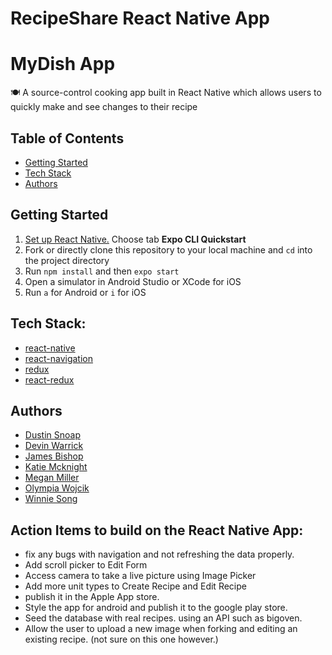 
# RecipeShare React Native App

# MyDish App

🍽 A source-control cooking app built in React Native which allows users to quickly make and see changes to their recipe


## Table of Contents

- [Getting Started](#getting-started)
- [Tech Stack](#made-with-help-of)
- [Authors](#authors)

## Getting Started

1. [Set up React Native.](https://facebook.github.io/react-native/docs/getting-started.html) Choose tab **Expo CLI Quickstart**
2. Fork or directly clone this repository to your local machine and `cd` into the project directory
3. Run `npm install` and then `expo start`
4. Open a simulator in Android Studio or XCode for iOS
5. Run `a` for Android or `i` for iOS 


## Tech Stack:
- [react-native](https://github.com/facebook/react-native)
- [react-navigation](https://reactnavigation.org/)
- [redux](https://redux.js.org/)
- [react-redux](https://react-redux.js.org/)

## Authors

- [Dustin Snoap](https://github.com/olympiawoj)
- [Devin Warrick](https://github.com/olympiawoj)
- [James Bishop](https://github.com/olympiawoj)
- [Katie Mcknight](https://github.com/olympiawoj)
- [Megan Miller](https://github.com/olympiawoj)
- [Olympia Wojcik](https://github.com/olympiawoj)
- [Winnie Song](https://github.com/olympiawoj)



<h2>Action Items to build on the React Native App:</h2>

<ul>

 <li>fix any bugs with navigation and not refreshing the data properly.</li>

 <li>Add scroll picker to Edit Form</li>

 <li>Access camera to take a live picture using Image Picker</li>

 <li>Add more unit types to Create Recipe and Edit Recipe</li>

 <li>publish it in the Apple App store.</li>

 <li>Style the app for android and publish it to the google play store.</li>

 <li>Seed the database with real recipes. using an API such as bigoven.</li>

 <li>Allow the user to upload a new image when forking and editing an existing recipe. (not sure on this one however.)</li>
 
 </ul>
